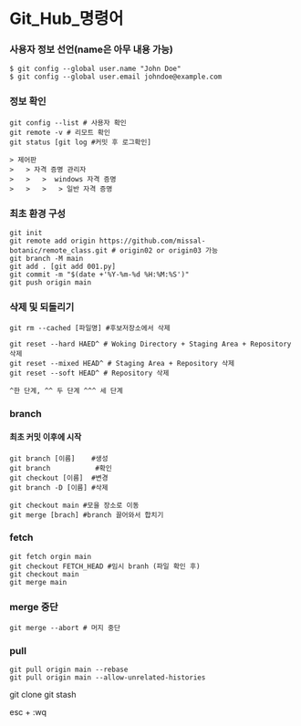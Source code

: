 Git_Hub_명령어
=============

### 사용자 정보 선언(name은 아무 내용 가능)
```
$ git config --global user.name "John Doe"
$ git config --global user.email johndoe@example.com
```
### 정보 확인
```
git config --list # 사용자 확인
git remote -v # 리모트 확인
git status [git log #커밋 후 로그확인]
```
```
> 제어판
>	> 자격 증명 관리자 
>	> 	>  windows 자격 증명 
>	> 	> 	> 일반 자격 증명
```

### 최초 환경 구성
```
git init
git remote add origin https://github.com/missal-botanic/remote_class.git # origin02 or origin03 가능
git branch -M main
git add . [git add 001.py]
git commit -m "$(date +'%Y-%m-%d %H:%M:%S')"
git push origin main 
```

### 삭제 및 되돌리기
```
git rm --cached [파일명] #후보저장소에서 삭제

git reset --hard HAED^ # Woking Directory + Staging Area + Repository 삭제
git reset --mixed HEAD^ # Staging Area + Repository 삭제
git reset --soft HEAD^ # Repository 삭제

^한 단계, ^^ 두 단계 ^^^ 세 단계
```

### branch
#### 최초 커밋 이후에 시작
```
git branch [이름]    #생성
git branch           #확인
git checkout [이름]  #변경
git branch -D [이름] #삭제

```


```
git checkout main #모을 장소로 이동
git merge [brach] #branch 끌어와서 합치기
```

### fetch 
```
git fetch orgin main
git checkout FETCH_HEAD #임시 branh (파일 확인 후)
git checkout main
git merge main
```

### merge 중단
```
git merge --abort # 머지 중단
```

### pull
```
git pull origin main --rebase
git pull origin main --allow-unrelated-histories
```

git clone
git stash

esc + :wq